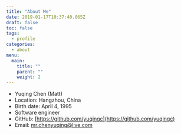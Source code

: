 ```yaml
---
title: "About Me"
date: 2019-01-17T10:37:40.065Z
draft: false
toc: false
tags:
  - profile
categories:
  - about
menu:
  main:
    title: ""
    parent: ""
    weight: 2
---
```


- Yuqing Chen (Matt)
- Location: Hangzhou, China
- Birth date: April 4, 1995
- Software engineer
- GitHub: [https://github.com/yuqingc](https://github.com/yuqingc)
- Email: [mr.chenyuqing@live.com](mailto:mr.chenyuqing@live.com)
